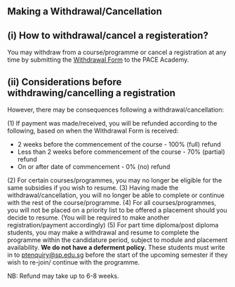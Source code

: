 ## Making a Withdrawal/Cancellation

## (i) How to withdrawal/cancel a registeration?

You may withdraw from a course/programme or cancel a registration at any time by submitting the [Withdrawal Form](https://www.sp.edu.sg/docs/default-source/content-migration-docs/content-migration/126-pace-frm-126-02-course-withdrawal-refund-form-ver4-0-pdf8ea3279a9a5f47dd84f6888af7c572c9.pdf) to the PACE Academy.

## (ii) Considerations before withdrawing/cancelling a registration

However, there may be consequences following a withdrawal/cancellation:

(1) If payment was made/received, you will be refunded according to the following, based on when the Withdrawal Form is received:
* 2 weeks before the commencement of the course - 100% (full) refund
* Less than 2 weeks before commencement of the course - 70% (partial) refund
* On or after date of commencement - 0% (no) refund

(2) For certain courses/programmes, you may no longer be eligible for the same subsidies if you wish to resume.
(3) Having made the withdrawal/cancellation, you will no longer be able to complete or continue with the rest of the course/programme.
(4) For all courses/programmes, you will not be placed on a priority list to be offered a placement should you decide to resume. (You will be required to make another registration/payment accordingly)
(5) For part time diploma/post diploma students, you may make a withdrawal and resume to complete the programme within the candidature period, subject to module and placement availability. **We do not have a deferment policy.** These students must write in to ptenquiry@sp.edu.sg before the start of the upcoming semester if they wish to re-join/ continue with the programme.

NB: Refund may take up to 6-8 weeks.
